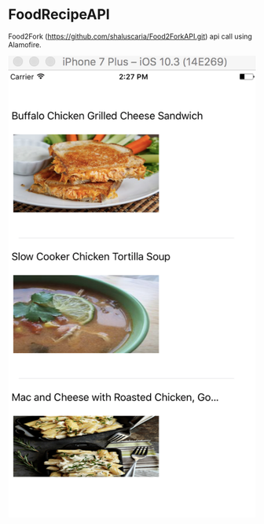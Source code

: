 # FoodRecipeAPI
Food2Fork (https://github.com/shaluscaria/Food2ForkAPI.git) api call using Alamofire.

![alt text](https://github.com/shaluscaria/FoodRecipeAPI/blob/master/result.png)
